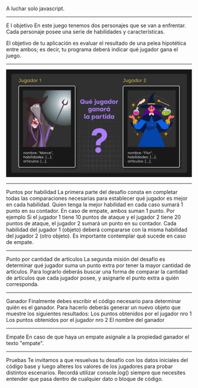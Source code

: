 A luchar solo javascript.

---

E
l objetivo
En este juego tenemos dos personajes que se van a enfrentar. Cada personaje posee una serie de habilidades y características.

El objetivo de tu aplicación es evaluar el resultado de una pelea hipotética entre ambos; es decir, tu programa deberá indicar qué jugador gana el juego.

---

![alt text](image.png)

---

Puntos por habilidad
La primera parte del desafío consta en completar todas las comparaciones necesarias para establecer qué jugador es mejor en cada habilidad.
Quien tenga la mejor habilidad en cada caso sumará 1 punto en su contador.
En caso de empate, ambos suman 1 punto.
Por ejemplo
Si el jugador 1 tiene 10 puntos de ataque y el jugador 2 tiene 20 puntos de ataque, el jugador 2 sumará un punto en su contador.
Cada habilidad del jugador 1 (objeto) deberá compararse con la misma habilidad del jugador 2 (otro objeto).
Es importante contemplar qué sucede en caso de empate.

---

Punto por cantidad de artículos
La segunda misión del desafío es determinar qué jugador suma un punto extra por tener la mayor cantidad de artículos.
Para lograrlo deberás buscar una forma de comparar la cantidad de artículos que cada jugador posee, y asignarle el punto extra a quién corresponda.

---

Ganador
Finalmente debes escribir el código necesario para determinar quién es el ganador. Para hacerlo deberás generar un nuevo objeto que muestre los siguientes resultados:
Los puntos obtenidos por el jugador nro 1
Los puntos obtenidos por el jugador nro 2
El nombre del ganador

---

Empate
En caso de que haya un empate asignale a la propiedad ganador el texto "empate".

---

Pruebas
Te invitamos a que resuelvas tu desafío con los datos iniciales del código base y luego alteres los valores de los jugadores para probar distintos escenarios. Recordá utilizar console.log() siempre que necesites entender que pasa dentro de cualquier dato o bloque de código.
